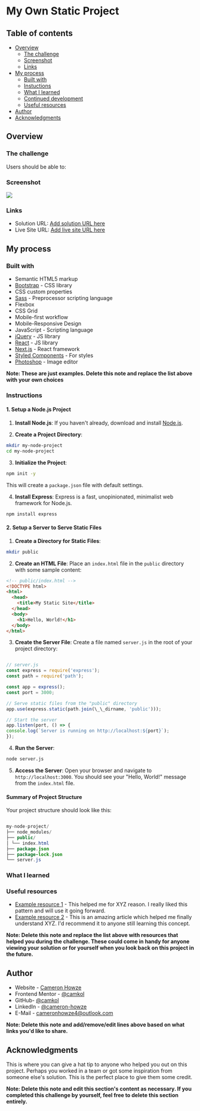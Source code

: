 # My Own Static Project

## Table of contents

- [Overview](#overview)
  - [The challenge](#the-challenge)
  - [Screenshot](#screenshot)
  - [Links](#links)
- [My process](#my-process)
  - [Built with](#built-with)
  - [Instuctions](#instuctions)
  - [What I learned](#what-i-learned)
  - [Continued development](#continued-development)
  - [Useful resources](#useful-resources)
- [Author](#author)
- [Acknowledgments](#acknowledgments)

## Overview

### The challenge

Users should be able to:

<!-- - View the optimal layout for the app depending on their device's screen size
- See hover states for all interactive elements on the page
- Select and submit a number rating
- See the "Thank you" card state after submitting a rating -->

### Screenshot

![](./screenshot.jpg)

### Links

- Solution URL: [Add solution URL here](https://your-solution-url.com)
- Live Site URL: [Add live site URL here](https://your-live-site-url.com)

## My process

### Built with

- Semantic HTML5 markup
- [Bootstrap](https://getbootstrap.com/) - CSS library
- CSS custom properties
- [Sass](https://sass-lang.com/) - Preprocessor scripting language
- Flexbox
- CSS Grid
- Mobile-first workflow
- Mobile-Responsive Design
- JavaScript - Scripting language
- [jQuery](https://jquery.com/) - JS library
- [React](https://reactjs.org/) - JS library
- [Next.js](https://nextjs.org/) - React framework
- [Styled Components](https://styled-components.com/) - For styles
- [Photoshop](https://www.adobe.com/products/photoshop.html) - Image editor

**Note: These are just examples. Delete this note and replace the list above with your own choices**

### Instructions

#### 1. Setup a Node.js Project

1. **Install Node.js**: If you haven't already, download and install [Node.js](https://nodejs.org/).

2. **Create a Project Directory**:

```bash
mkdir my-node-project
cd my-node-project
```

3. **Initialize the Project**:

```bash
npm init -y
```

This will create a `package.json` file with default settings.

4. **Install Express**: Express is a fast, unopinionated, minimalist web framework for Node.js.

```bash
npm install express
```

#### 2. Setup a Server to Serve Static Files

1. **Create a Directory for Static Files**:

```bash
mkdir public
```

2. **Create an HTML File**:
   Place an `index.html` file in the `public` directory with some sample content:

```html
<!-- public/index.html -->
<!DOCTYPE html>
<html>
  <head>
    <title>My Static Site</title>
  </head>
  <body>
    <h1>Hello, World!</h1>
  </body>
</html>
```

3. **Create the Server File**:
   Create a file named `server.js` in the root of your project directory:

```javascript

// server.js
const express = require('express');
const path = require('path');

const app = express();
const port = 3000;

// Serve static files from the "public" directory
app.use(express.static(path.join(\_\_dirname, 'public')));

// Start the server
app.listen(port, () => {
console.log(`Server is running on http://localhost:${port}`);
});
```

4. **Run the Server**:

```bash
node server.js
```

5. **Access the Server**:
   Open your browser and navigate to `http://localhost:3000`. You should see your "Hello, World!" message from the `index.html` file.

#### Summary of Project Structure

Your project structure should look like this:

```java

my-node-project/
├── node_modules/
├── public/
│ └── index.html
├── package.json
├── package-lock.json
└── server.js
```

### What I learned

<!-- - node file.js runs the javascript file
- jshint is a tool in command line to scan all javascript code for errors
- the way to export and import modules
- use of node modules: path, os, fileSystem, event, and http

To see how you can add code snippets, see below:
 -->

### Useful resources

- [Example resource 1](https://www.example.com) - This helped me for XYZ reason. I really liked this pattern and will use it going forward.
- [Example resource 2](https://www.example.com) - This is an amazing article which helped me finally understand XYZ. I'd recommend it to anyone still learning this concept.

**Note: Delete this note and replace the list above with resources that helped you during the challenge. These could come in handy for anyone viewing your solution or for yourself when you look back on this project in the future.**

## Author

- Website - [Cameron Howze](https://camkol.github.io/)
- Frontend Mentor - [@camkol](https://www.frontendmentor.io/profile/camkol)
- GitHub- [@camkol](https://github.com/camkol)
- LinkedIn - [@cameron-howze](https://www.linkedin.com/in/cameron-howze-28a646109/)
- E-Mail - [cameronhowze4@outlook.com](mailto:cameronhowze4@outlook.com)

**Note: Delete this note and add/remove/edit lines above based on what links you'd like to share.**

## Acknowledgments

This is where you can give a hat tip to anyone who helped you out on this project. Perhaps you worked in a team or got some inspiration from someone else's solution. This is the perfect place to give them some credit.

**Note: Delete this note and edit this section's content as necessary. If you completed this challenge by yourself, feel free to delete this section entirely.**
